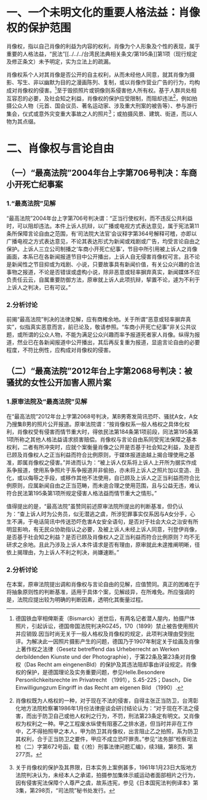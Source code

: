 # 一、一个未明文化的重要人格法益：肖像权的保护范围

肖像权，指以自己肖像的利益为内容的权利，肖像为个人形象及个性的表现，属于重要的人格法益，“民法”[[../../../台湾民法典相关条文/第195条]]第1项（现行规定及修正条文）未予明定，实为立法上的疏漏。

肖像权系个人对其肖像是否公开的自主权利，从而未经他人同意，就其肖像为摄影、写生、非以幽默为目的之漫画陈列、复制，或以肖像作营业广告的行为，均构成对肖像权的侵害。[^1]至于毁损照片或铜像则系侵害他人所有权。基于人群共处相互容忍的必要，及社会知之利益，肖像权的保护应受限制，而阻却违法[^2]，例如拍摄公众人物（元首、国会议员、著名运动家、涉及重大刑案的被告等）、参与游行集会，仪式或意外灾变重大事故之人的照片[^3]；或拍摄风景、建筑、街道，而以人物为其点缀。

# 二、肖像权与言论自由

## （一）“最高法院”2004年台上字第706号判决：车商小开死亡纪事案

### 1.“最高法院”见解

“最高法院”2004年台上字第706号判决谓：“正当行使权利，而不违反公共利益时，可以阻却违法。本件上诉人抗辩，以广播或电视方式表达意见，属于宪法第11条所保障言论自由之范围，有‘司法院大法官’会议释字第364号解释可稽，亦即以广播电视之方式表达意见，不论其表达形式为新闻或戏剧或广告，均受言论自由之保护。上诉人三立公司制播之‘车商小开死亡纪事’，节目中所引用被上诉人之肖像画面，本系已在各新闻报道节目中公开播出，上诉人自无侵害肖像权可言。且不论是新闻性之节目抑或为戏剧、小说，只要故事具有新闻价值，有关公众兴趣的合法事物之报道，不论是否错误或虚构小说，除非恶意或轻率摒弃真实，新闻媒体不应负责任云云，自属重要防御方法，原审就上诉人此项抗辩，挈置不论，遽为不利于上诉人之判决，已有可议。”

### 2.分析讨论

前揭“最高法院”判决的法律见解，应有商榷余地。关于所谓“恶意或轻率摒弃真实”，似指真实恶意而言，前已论及，敬请参照。“车商小开死亡纪事”非关公共议题，或所谓的公众人物，不能为满足公众兴趣而率予报道死者家人肖像。纵得为报道，然业已在各新闻报道中公开播出，其后再反复重为报道，显逾言论自由的必要程度，不符比例性，应构成对肖像权的侵害。

## （二）“最高法院”2012年台上字第2068号判决：被骚扰的女性公开加害人照片案

### 1.原审法院及“最高法院”见解

在“最高法院”2012年台上字第2068号判决，某B男寄发简讯恐吓、骚扰A女，A女乃搜集B男的照片公开报道。原审法院谓：“按肖像权系一般人格权之具体化权利，肖像权受有侵害而情节重大时，得依民法第184条第1项前段，同法第195条第1项所称之其他人格法益请求损害赔偿。肖像权与言论自由系同受宪法保障之基本权利，二者有所冲突时，应就个案衡量肖像之公开是否基于社会知之利益，及是否已顾及肖像权人之正当利益而符合比例原则，于媒体报道逾越上揭合理使用之基准，即属肖像权之侵害。”并进而认为：“被上诉人仅系将上诉人上开所为据实作成系争报道，使用系争照片于系争报道并非偷拍，亦未将上诉人之照片加以变造、丑化，或以侮辱之手段，或移作其他不法使用，自已顾及上诉人之正当利益而符合比例原则，应属新闻自由之正当范畴，而未逾合理之使用范围，且与公益无违，难认符合民法第195条第1项所规定侵害人格法益而情节重大之情形。”

值得提出的是，“最高法院”虽赞同前述原审法院所提出的判断基准，但仍认为：“查上诉人时为公务员，似无潜逃之虞，所涉犯罪事实仅系因与A女分手，心生不满，于电话简讯中传送恐吓危害A女安全语句，是否对于社会大众之治安有所明显影响，有无民众协助指认之必要，及被上诉人未经上诉人同意，刊登伊肖像，是否基于社会知之利益？是否已顾及肖像权人之正当利益而符合比例原则？均不无研求之余地。且此乃涉及上诉人本件请求是否有理由，原审就此未遑推阐明晰，径依上揭理由，为上诉人不利之判决，尚嫌速断。”

### 2.分析讨论

在本案，原审法院提出调和肖像权与言论自由的见解，应值赞同。真正的困难在于将抽象原则性的判断基准，适用于具体个案，见解歧异，在所难免。所应强调的是，法院应提出较为明确的判断因素，透明化其衡量过程。


[^1]: 德国铁血宰相俾斯麦（Bismarck）逝世后，有两名记者潜人屋内，拍摄尸体照片，引起诉讼，德国帝国法院判决RGZ45，170（1899）禁止被告使用照片并应销毁.因当时尚无关于一般人格权及肖像权的规定，此项判决理由受到批评。为解决此一因照片摄影产生的问题，德国乃于1907年制定关于绘画及肖像上著作权之法律（Gesetz betreffend das Urheberrecht an Werken derbildenden Kiunste und der Photographie），于第22条及第23条对肖像权（Das Recht am eingenenBld）的保护及其违法阻却事由详设规定。肖像权的保护，是德国理论及实务重要问题，参见Helle.Besondere Personlichkeitsrechte im Privatrecht （1991），S.45-225；Dasch，Die Einwilligungzum Eingriff in das Recht am eigenen Bild （1990）.
[^2]: 肖像权既为人格权的一种，对于现在不法的侵害，自得主张正当防卫，台湾彰化地方法院检察署1986年1月份法律座谈会研讨结论认为：“对于现在不法之侵害，而出于防卫自己或他人权利之行为，不罚，刑法第23条定有明文。又肖像权为权利之一种。甲之工程废水纵使有阻塞乙之排水道，但当时并非在工作中，乙不得拍照甲之本人，甲为防卫其肖像权，出言阻止乙之拍照，系为防卫其权利，合于正当防卫之要件，甲应不成立恐吓罪责。”参见“法务部”检察司法检（二）字第672号函，载《（检）刑事法律问题汇编》，续3辑，第8页、第277页。
[^3]: 关于肖像权的保护及其界限，日本实务上案例甚多，1961年1月23日大阪地方法院判决认为，未经本人之承诺，拍摄参加集体示威运动者面部相片之行为，因有侵害宪法保障个人尊严之虞，故系违宪，参见《日本国宪法判例译本》第3集，第298页，“司法院”秘书处发行。
